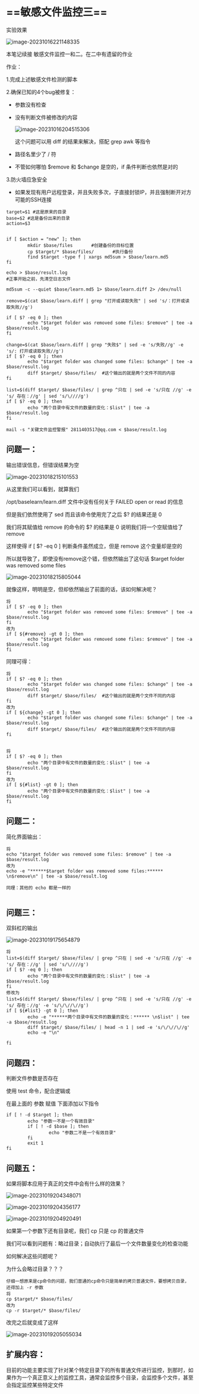 # ==敏感文件监控三==

实验效果

![image-20231016221148335](https://gitee.com/ymq_typroa/typroa/raw/main/image-20231016221148335.png)

本笔记续接  敏感文件监控一和二。在二中有遗留的作业

作业：

1.完成上述敏感文件检测的脚本

2.确保已知的4个bug被修复：

- 参数没有检查

- 没有判断文件被修改的内容

  ![image-20231016204515306](https://gitee.com/ymq_typroa/typroa/raw/main/image-20231016204515306.png)

  这个问题可以用 diff 的结果来解决，搭配 grep awk 等指令

- 路径名里少了 / 符

- 不管如何哪怕 $remove 和 $change 是空的，if 条件判断也依然是对的

3.防火墙应急安全

- 如果发现有用户远程登录，并且失败多次，子直接封锁IP，并且强制断开对方可能的SSH连接

```shell
target=$1 #这是原来的目录
base=$2 #这是备份出来的目录
action=$3


if [ $action = "new" ]; then
        mkdir $base/files       #创建备份的目标位置
        cp $target/* $base/files/       #执行备份
        find $target -type f | xargs md5sum > $base/learn.md5
fi

echo > $base/result.log
#正事开始之前，先清空日志文件

md5sum -c --quiet $base/learn.md5 1> $base/learn.diff 2> /dev/null

remove=$(cat $base/learn.diff | grep "打开或读取失败" | sed 's/：打开或读取失败//g')

if [ $? -eq 0 ]; then
        echo "$target folder was removed some files: $remove" | tee -a $base/result.log
fi

change=$(cat $base/learn.diff | grep "失败$" | sed -e 's/失败//g' -e 's/: 打开或读取失败//g')
if [ $? -eq 0 ]; then
        echo "$target folder was changed some files: $change" | tee -a $base/result.log
        diff $target/ $base/files/ 	#这个输出的就是两个文件不同的内容
fi

list=$(diff $target/ $base/files/ | grep ^只在 | sed -e 's/只在 //g' -e 's/ 存在：//g' | sed 's/\////g')
if [ $? -eq 0 ]; then
        echo "两个目录中有文件的数量的变化：$list" | tee -a $base/result.log
fi

mail -s "关键文件监控警报" 2811403517@qq.com < $base/result.log

```

## 问题一：

输出错误信息，但错误结果为空

![image-20231018215101553](https://gitee.com/ymq_typroa/typroa/raw/main/image-20231018215101553.png)

从这里我们可以看到，就算我们 

/opt/baselearn/learn.diff 文件中没有任何关于 FAILED open or read 的信息

但是我们依然使用了 sed 而且该命令使用完了之后 $? 的结果还是 0 

我们将其赋值给 remove 的命令的 $? 的结果是 0 
说明我们将一个空赋值给了 remove 

这样使得 if [ $? -eq 0 ] 判断条件虽然成立，但是 remove 这个变量却是空的

所以就导致了，即使没有remove这个错，但依然输出了这句话 $target folder was removed some files

![image-20231018215805044](https://gitee.com/ymq_typroa/typroa/raw/main/image-20231018215805044.png)

就像这样，明明是空，但却依然输出了前面的话，该如何解决呢？

```shell
将
if [ $? -eq 0 ]; then
        echo "$target folder was removed some files: $remove" | tee -a $base/result.log
fi
改为
if [ ${#remove} -gt 0 ]; then
        echo "$target folder was removed some files: $remove" | tee -a $base/result.log
fi
```

同理可得：

```shell
将
if [ $? -eq 0 ]; then
        echo "$target folder was changed some files: $change" | tee -a $base/result.log
        diff $target/ $base/files/ 	#这个输出的就是两个文件不同的内容
fi
改为
if [ ${change} -gt 0 ]; then
        echo "$target folder was changed some files: $change" | tee -a $base/result.log
        diff $target/ $base/files/ 	#这个输出的就是两个文件不同的内容
fi


将
if [ $? -eq 0 ]; then
        echo "两个目录中有文件的数量的变化：$list" | tee -a $base/result.log
fi
改为
if [ ${#list} -gt 0 ]; then
        echo "两个目录中有文件的数量的变化：$list" | tee -a $base/result.log
fi
```



## 问题二：

简化界面输出：

```shell
将
echo "$target folder was removed some files: $remove" | tee -a $base/result.log
改为
echo -e "******$target folder was removed some files:****** \n$remove\n" | tee -a $base/result.log

同理：其他的 echo 都是一样的


```



## 问题三：

双斜杠的输出

![image-20231019175654879](https://gitee.com/ymq_typroa/typroa/raw/main/image-20231019175654879.png)

```shell
将
list=$(diff $target/ $base/files/ | grep ^只在 | sed -e 's/只在 //g' -e 's/ 存在：//g' | sed 's/\////g')
if [ $? -eq 0 ]; then
        echo "两个目录中有文件的数量的变化：$list" | tee -a $base/result.log
fi
修改为
list=$(diff $target/ $base/files/ | grep ^只在 | sed -e 's/只在 //g' -e 's/ 存在：//g' -e 's/\/\//\//g')
if [ ${#list} -gt 0 ]; then
        echo -e "******两个目录中有文件的数量的变化：****** \n$list" | tee -a $base/result.log
        diff $target/ $base/files/ | head -n 1 | sed -e 's/\/\//\//g'
        echo -e "\n"

fi

```



## 问题四：

判断文件参数是否存在

使用 test 命令，配合逻辑或

在最上面的 参数 赋值 下面添加以下指令

```shell
if [ ! -d $target ]; then
        echo "参数一不是一个有效目录"
        if [ ! -d $base ]; then
                echo "参数二不是一个有效目录"
        fi
        exit 1
fi

```



## 问题五：

如果将脚本应用于真正的文件中会有什么样的效果？

![image-20231019204348071](https://gitee.com/ymq_typroa/typroa/raw/main/image-20231019204348071.png)

![image-20231019204356177](https://gitee.com/ymq_typroa/typroa/raw/main/image-20231019204356177.png)

![image-20231019204920491](https://gitee.com/ymq_typroa/typroa/raw/main/image-20231019204920491.png)

如果第一个参数下还有目录呢，我们 cp 只是 cp 的普通文件

我们可以看到问题有：略过目录；自动执行了最后一个文件数量变化的检查功能

如何解决这些问题呢？

为什么会略过目录？？？

```shell
仔细一想原来是cp命令的问题，我们普通的cp命令只是简单的拷贝普通文件，要想拷贝目录，还得加上 -r 参数
将
cp $target/* $base/files/
改为
cp -r $target/* $base/files/
```

改完之后就变成了这样

![image-20231019205055034](https://gitee.com/ymq_typroa/typroa/raw/main/image-20231019205055034.png)

## 扩展内容：

目前的功能主要实现了针对某个特定目录下的所有普通文件进行监控，到那时，如果作为一个真正意义上的监控工具，通常会监控多个目录，会监控多个文件，甚至会指定监控某些特定文件

